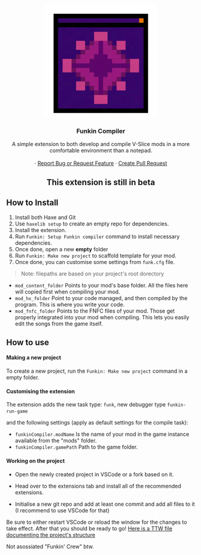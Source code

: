 <!-- PROJECT LOGO -->
<br />
<div align="center">
  <a href="https://github.com/FunkinCompiler/funkin-extension">
    <img src="assets/icon.png" alt="Logo" width="300" height="300">
  </a>

<h3 align="center">Funkin Compiler</h3>

  <p align="center">
    A simple extension to both develop and compile V-Slice mods in a more comfortable environment than a notepad.
    <br />
    <br />
    ·
    <a href="https://github.com/FunkinCompiler/funkin-extension/issues">Report Bug or Request Feature</a>
    ·
    <a href="https://github.com/FunkinCompiler/funkin-extension/pulls">Create Pull Request</a>
  </p>
</div>
<h2 align="center">This extension is still in beta</h2>

## How to Install

1. Install both Haxe and Git
2. Use ``haxelib setup`` to create an empty repo for dependencies.
3. Install the extension.
4. Run `Funkin: Setup Funkin compiler` command to install necessary dependencies.
5. Once done, open a new **empty** folder
6. Run `Funkin: Make new project` to scaffold template for your mod.
7. Once done, you can customise some settings from ``funk.cfg`` file.
> Note: filepaths are based on your project's root dorectory
 - ``mod_content_folder`` Points to your mod's base folder. 
 All the files here will copied first when compiling your mod.
 - ``mod_hx_folder`` Point to your code managed, and then compiled by the program.
 This is where you write your code.
 - ``mod_fnfc_folder`` Points to the FNFC files of your mod. 
 Those get properly integrated into your mod when compiling.
 This lets you easily edit the songs from the game itself.



## How to use

#### Making a new project

To create a new project, run the `Funkin: Make new project` command in a empty folder. 

#### Customising the extension
The extension adds the new task type: ``funk``,
new debugger type ``funkin-run-game``


and the following settings (apply as default settings for the compile task):
 - ``funkinCompiler.modName`` Is the name of your mod in the game instance
 available from the "mods" folder.
 - ``funkinCompiler.gamePath`` Path to the game folder.

#### Working on the project

- Open the newly created project in VSCode or a fork based on it. 
- Head over to the extensions tab and install all of the recommended extensions.

- Initialise a new git repo and add at least one commit and add all files to it (I recommend to use VSCode for that)

Be sure to either restart VSCode or reload the window for the changes to take effect. After that you should be ready to go!
[Here is a TTW file documenting the project's structure](./GETTING_STARED.md)

Not asossiated "Funkin' Crew" btw.